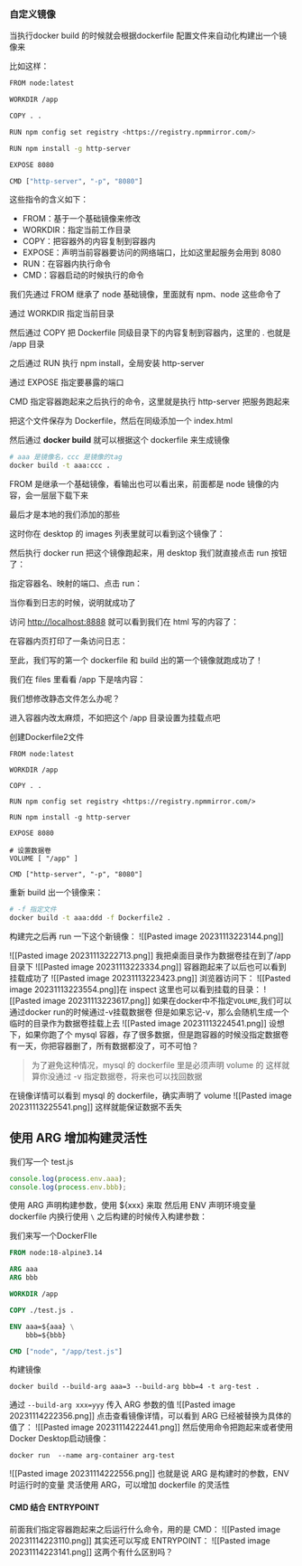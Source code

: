 ### 自定义镜像

当执行docker build 的时候就会根据dockerfile 配置文件来自动化构建出一个镜像来

比如这样：
```bash
FROM node:latest

WORKDIR /app

COPY . .

RUN npm config set registry <https://registry.npmmirror.com/>

RUN npm install -g http-server

EXPOSE 8080

CMD ["http-server", "-p", "8080"]
```

这些指令的含义如下：
- FROM：基于一个基础镜像来修改
- WORKDIR：指定当前工作目录
- COPY：把容器外的内容复制到容器内
- EXPOSE：声明当前容器要访问的网络端口，比如这里起服务会用到 8080
- RUN：在容器内执行命令
- CMD：容器启动的时候执行的命令

我们先通过 FROM 继承了 node 基础镜像，里面就有 npm、node 这些命令了

通过 WORKDIR 指定当前目录

然后通过 COPY 把 Dockerfile 同级目录下的内容复制到容器内，这里的 . 也就是 /app 目录

之后通过 RUN 执行 npm install，全局安装 http-server

通过 EXPOSE 指定要暴露的端口

CMD 指定容器跑起来之后执行的命令，这里就是执行 http-server 把服务跑起来

把这个文件保存为 Dockerfile，然后在同级添加一个 index.html


然后通过 **docker build** 就可以根据这个 dockerfile 来生成镜像

```bash
# aaa 是镜像名，ccc 是镜像的tag
docker build -t aaa:ccc .
```

FROM 是继承一个基础镜像，看输出也可以看出来，前面都是 node 镜像的内容，会一层层下载下来

最后才是本地的我们添加的那些

这时你在 desktop 的 images 列表里就可以看到这个镜像了：

然后执行 docker run 把这个镜像跑起来，用 desktop 我们就直接点击 run 按钮了：

指定容器名、映射的端口、点击 run：

当你看到日志的时候，说明就成功了

访问 [http://localhost:8888](http://localhost:8888) 就可以看到我们在 html 写的内容了：

在容器内页打印了一条访问日志：

至此，我们写的第一个 dockerfile 和 build 出的第一个镜像就跑成功了！

我们在 files 里看看 /app 下是啥内容：

我们想修改静态文件怎么办呢？

进入容器内改太麻烦，不如把这个 /app 目录设置为挂载点吧

创建Dockerfile2文件

```docker
FROM node:latest

WORKDIR /app

COPY . .

RUN npm config set registry <https://registry.npmmirror.com/>

RUN npm install -g http-server

EXPOSE 8080

# 设置数据卷
VOLUME [ "/app" ]

CMD ["http-server", "-p", "8080"]
```

重新 build 出一个镜像来：

```bash
# -f 指定文件
docker build -t aaa:ddd -f Dockerfile2 .
```

构建完之后再 run 一下这个新镜像：
![[Pasted image 20231113223144.png]]

![[Pasted image 20231113222713.png]]
我把桌面目录作为数据卷挂在到了/app目录下
![[Pasted image 20231113223334.png]]
容器跑起来了以后也可以看到挂载成功了
![[Pasted image 20231113223423.png]]
浏览器访问下：
![[Pasted image 20231113223554.png]]在 inspect 这里也可以看到挂载的目录：
![[Pasted image 20231113223617.png]]
如果在docker中不指定`VOLUME`,我们可以通过docker run的时候通过-v挂载数据卷
但是如果忘记-v，那么会随机生成一个临时的目录作为数据卷挂载上去
![[Pasted image 20231113224541.png]]
设想下，如果你跑了个 mysql 容器，存了很多数据，但是跑容器的时候没指定数据卷
有一天，你把容器删了，所有数据都没了，可不可怕？
> 为了避免这种情况，mysql 的 dockerfile 里是必须声明 volume 的
> 这样就算你没通过 -v 指定数据卷，将来也可以找回数据

在镜像详情可以看到 mysql 的 dockerfile，确实声明了 volume
![[Pasted image 20231113225541.png]]
这样就能保证数据不丢失
## 使用 ARG 增加构建灵活性
我们写一个 test.js
```js
console.log(process.env.aaa);
console.log(process.env.bbb);
```

使用 ARG 声明构建参数，使用 ${xxx} 来取
然后用 ENV 声明环境变量
dockerfile 内换行使用 `\`
之后构建的时候传入构建参数：

我们来写一个DockerFIle
```Dockerfile
FROM node:18-alpine3.14

ARG aaa
ARG bbb

WORKDIR /app

COPY ./test.js .

ENV aaa=${aaa} \
    bbb=${bbb}

CMD ["node", "/app/test.js"]
```
构建镜像
```shell
docker build --build-arg aaa=3 --build-arg bbb=4 -t arg-test .
```
通过 `--build-arg xxx=yyy` 传入 ARG 参数的值
![[Pasted image 20231114222356.png]]
点击查看镜像详情，可以看到 ARG 已经被替换为具体的值了：
![[Pasted image 20231114222441.png]]
然后使用命令把跑起来或者使用Docker Desktop启动镜像：
```shell
docker run  --name arg-container arg-test
```
![[Pasted image 20231114222556.png]]
也就是说 ARG 是构建时的参数，ENV 时运行时的变量
灵活使用 ARG，可以增加 dockerfile 的灵活性
#### CMD 结合 ENTRYPOINT
前面我们指定容器跑起来之后运行什么命令，用的是 CMD：
![[Pasted image 20231114223110.png]]
其实还可以写成 ENTRYPOINT：
![[Pasted image 20231114223141.png]]
这两个有什么区别吗？
